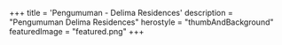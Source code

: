 +++
title = 'Pengumuman - Delima Residences'
description = "Pengumuman Delima Residences"
herostyle = "thumbAndBackground"
featuredImage = "featured.png"
+++